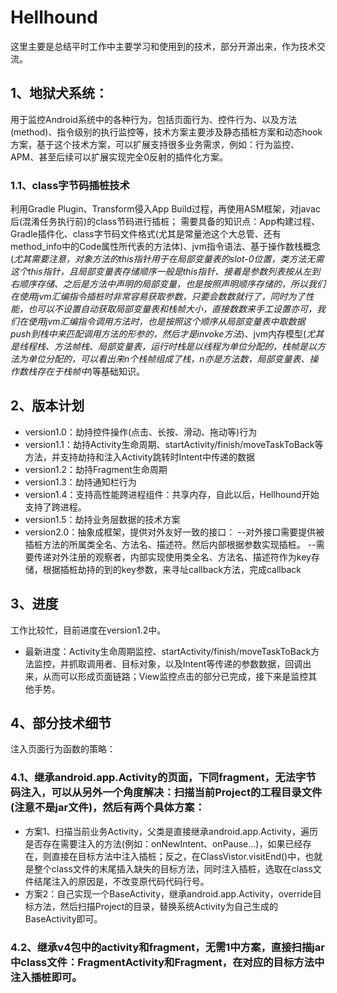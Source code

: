 # Hellhound

这里主要是总结平时工作中主要学习和使用到的技术，部分开源出来，作为技术交流。

## 1、地狱犬系统：
用于监控Android系统中的各种行为，包括页面行为、控件行为、以及方法(method)、指令级别的执行监控等，技术方案主要涉及静态插桩方案和动态hook方案，基于这个技术方案，可以扩展支持很多业务需求，例如：行为监控、APM、甚至后续可以扩展实现完全0反射的插件化方案。
### 1.1、class字节码插桩技术
利用Gradle Plugin、Transform侵入App Build过程，再使用ASM框架，对javac后(混淆任务执行前)的class节码进行插桩；
需要具备的知识点：App构建过程、Gradle插件化、class字节码文件格式(尤其是常量池这个大总管、还有method_info中的Code属性所代表的方法体)、jvm指令语法、基于操作数栈概念(*尤其需要注意，对象方法的this指针用于在局部变量表的slot-0位置，类方法无需这个this指针，且局部变量表存储顺序一般是this指针、接着是参数列表按从左到右顺序存储、之后是方法中声明的局部变量，也是按照声明顺序存储的，所以我们在使用jvm汇编指令插桩时非常容易获取参数，只要会数数就行了，同时为了性能，也可以不设置自动获取局部变量表和栈帧大小，直接数数来手工设置亦可，我们在使用jvm汇编指令调用方法时，也是按照这个顺序从局部变量表中取数据push到栈中来匹配调用方法的形参的，然后才是invoke方法*)、jvm内存模型(*尤其是线程栈、方法帧栈、局部变量表，运行时栈是以线程为单位分配的，栈帧是以方法为单位分配的，可以看出来n个栈帧组成了栈，n亦是方法数，局部变量表、操作数栈存在于栈帧中*)等基础知识。

## 2、版本计划
- version1.0：劫持控件操作(点击、长按、滑动、拖动等)行为
- version1.1：劫持Activity生命周期、startActivity/finish/moveTaskToBack等方法，并支持劫持和注入Activity跳转时Intent中传递的数据
- version1.2：劫持Fragment生命周期
- version1.3：劫持通知栏行为
- version1.4：支持高性能跨进程组件：共享内存，自此以后，Hellhound开始支持了跨进程。
- version1.5：劫持业务层数据的技术方案
- version2.0：抽象成框架，提供对外友好一致的接口：
--对外接口需要提供被插桩方法的所属类全名、方法名、描述符。然后内部根据参数实现插桩。
--需要传递对外注册的观察者，内部实现使用类全名、方法名、描述符作为key存储，根据插桩劫持的到的key参数，来寻址callback方法，完成callback

## 3、进度
工作比较忙，目前进度在version1.2中。
- 最新进度：Activity生命周期监控、startActivity/finish/moveTaskToBack方法监控，并抓取调用者、目标对象，以及Intent等传递的参数数据，回调出来，从而可以形成页面链路；View监控点击的部分已完成，接下来是监控其他手势。

## 4、部分技术细节
注入页面行为函数的策略：
### 4.1、继承android.app.Activity的页面，下同fragment，无法字节码注入，可以从另外一个角度解决：扫描当前Project的工程目录文件(注意不是jar文件)，然后有两个具体方案：
- 方案1、扫描当前业务Activity，父类是直接继承android.app.Activity，遍历是否存在需要注入的方法(例如：onNewIntent、onPause...)，如果已经存在，则直接在目标方法中注入插桩；反之，在ClassVistor.visitEnd()中，也就是整个class文件的末尾插入缺失的目标方法，同时注入插桩，选取在class文件结尾注入的原因是，不改变原代码代码行号。
- 方案2：自己实现一个BaseActivity，继承android.app.Activity，override目标方法，然后扫描Project的目录，替换系统Activity为自己生成的BaseActivity即可。
### 4.2、继承v4包中的activity和fragment，无需1中方案，直接扫描jar中class文件：FragmentActivity和Fragment，在对应的目标方法中注入插桩即可。
